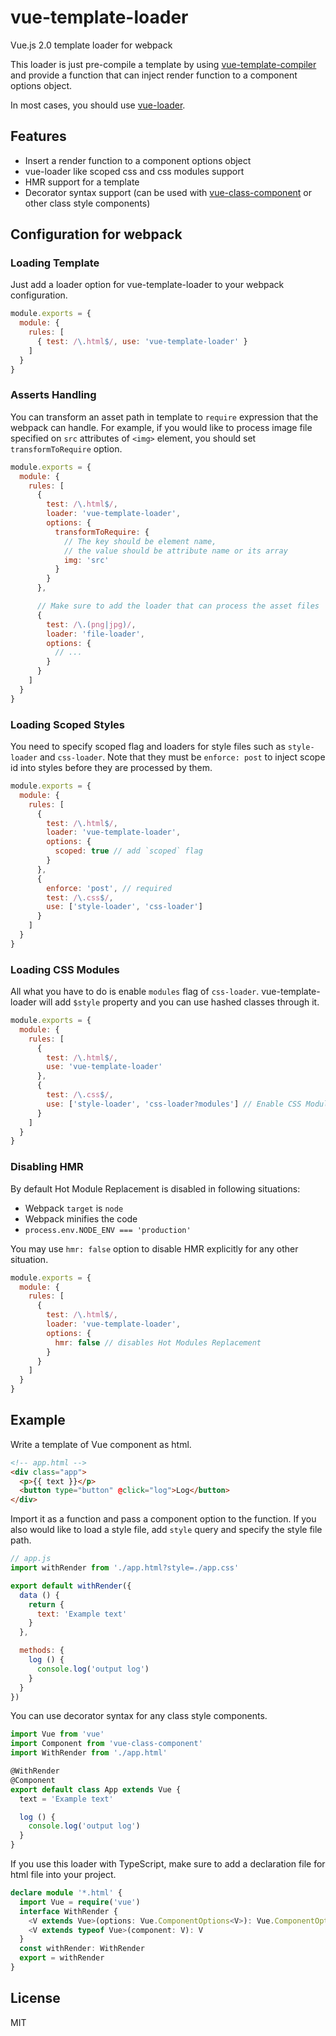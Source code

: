 # vue-template-loader

Vue.js 2.0 template loader for webpack

This loader is just pre-compile a template by using [vue-template-compiler](https://www.npmjs.com/package/vue-template-compiler) and provide a function that can inject render function to a component options object.  

In most cases, you should use [vue-loader](https://github.com/vuejs/vue-loader).

## Features

- Insert a render function to a component options object
- vue-loader like scoped css and css modules support
- HMR support for a template
- Decorator syntax support (can be used with [vue-class-component](https://github.com/vuejs/vue-class-component) or other class style components)

## Configuration for webpack

### Loading Template

Just add a loader option for vue-template-loader to your webpack configuration.

```js
module.exports = {
  module: {
    rules: [
      { test: /\.html$/, use: 'vue-template-loader' }
    ]
  }
}
```

### Asserts Handling

You can transform an asset path in template to `require` expression that the webpack can handle. For example, if you would like to process image file specified on `src` attributes of `<img>` element, you should set `transformToRequire` option.

```js
module.exports = {
  module: {
    rules: [
      {
        test: /\.html$/,
        loader: 'vue-template-loader',
        options: {
          transformToRequire: {
            // The key should be element name,
            // the value should be attribute name or its array
            img: 'src'
          }
        }
      },

      // Make sure to add the loader that can process the asset files
      {
        test: /\.(png|jpg)/,
        loader: 'file-loader',
        options: {
          // ...
        }
      }
    ]
  }
}
```

### Loading Scoped Styles

You need to specify scoped flag and loaders for style files such as `style-loader` and `css-loader`. Note that they must be `enforce: post` to inject scope id into styles before they are processed by them.

```js
module.exports = {
  module: {
    rules: [
      {
        test: /\.html$/,
        loader: 'vue-template-loader',
        options: {
          scoped: true // add `scoped` flag
        }
      },
      {
        enforce: 'post', // required
        test: /\.css$/,
        use: ['style-loader', 'css-loader']
      }
    ]
  }
}
```

### Loading CSS Modules

All what you have to do is enable `modules` flag of `css-loader`. vue-template-loader will add `$style` property and you can use hashed classes through it.

```js
module.exports = {
  module: {
    rules: [
      {
        test: /\.html$/,
        use: 'vue-template-loader'
      },
      {
        test: /\.css$/,
        use: ['style-loader', 'css-loader?modules'] // Enable CSS Modules
      }
    ]
  }
}
```

### Disabling HMR

By default Hot Module Replacement is disabled in following situations:

 * Webpack `target` is `node`
 * Webpack minifies the code
 * `process.env.NODE_ENV === 'production'`
  
You may use `hmr: false` option to disable HMR explicitly for any other situation.

```js
module.exports = {
  module: {
    rules: [
      {
        test: /\.html$/,
        loader: 'vue-template-loader',
        options: {
          hmr: false // disables Hot Modules Replacement
        }
      }
    ]
  }
}
```

## Example

Write a template of Vue component as html.

```html
<!-- app.html -->
<div class="app">
  <p>{{ text }}</p>
  <button type="button" @click="log">Log</button>
</div>
```

Import it as a function and pass a component option to the function. If you also would like to load a style file, add `style` query and specify the style file path.

```js
// app.js
import withRender from './app.html?style=./app.css'

export default withRender({
  data () {
    return {
      text: 'Example text'
    }
  },

  methods: {
    log () {
      console.log('output log')
    }
  }
})
```

You can use decorator syntax for any class style components.

```js
import Vue from 'vue'
import Component from 'vue-class-component'
import WithRender from './app.html'

@WithRender
@Component
export default class App extends Vue {
  text = 'Example text'

  log () {
    console.log('output log')
  }
}
```

If you use this loader with TypeScript, make sure to add a declaration file for html file into your project.

```ts
declare module '*.html' {
  import Vue = require('vue')
  interface WithRender {
    <V extends Vue>(options: Vue.ComponentOptions<V>): Vue.ComponentOptions<V>
    <V extends typeof Vue>(component: V): V
  }
  const withRender: WithRender
  export = withRender
}
```

## License

MIT
